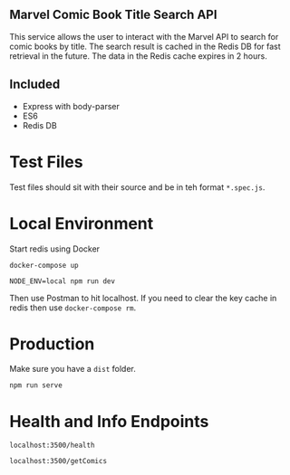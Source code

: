 Marvel Comic Book Title Search API
---

This service allows the user to interact with the Marvel API to search for comic books by title. The search result is cached in the Redis DB for fast retrieval in the future. The data in the Redis cache expires in 2 hours.

## Included

- Express with body-parser
- ES6
- Redis DB

# Test Files

Test files should sit with their source and be in teh format `*.spec.js`.

# Local Environment

Start redis using Docker

`docker-compose up`

`NODE_ENV=local npm run dev`

Then use Postman to hit localhost. If you need to clear the key cache in redis then use `docker-compose rm`.

# Production

Make sure you have a `dist` folder.

`npm run serve`

# Health and Info Endpoints

`localhost:3500/health`

`localhost:3500/getComics`
